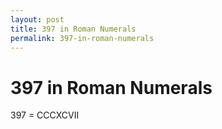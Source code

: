 ```yaml
---
layout: post
title: 397 in Roman Numerals
permalink: 397-in-roman-numerals
---
```


# 397 in Roman Numerals

397 = CCCXCVII
